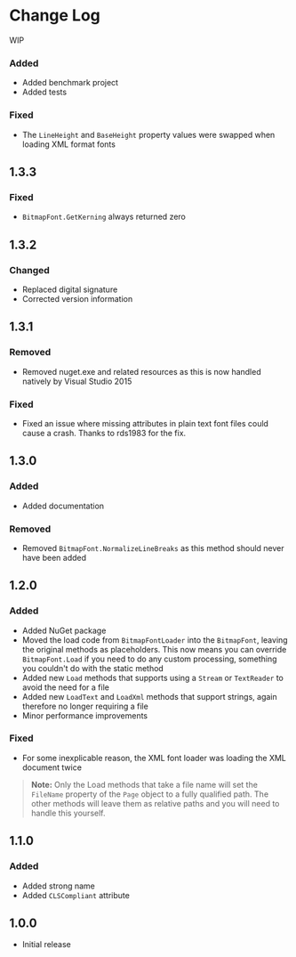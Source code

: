 Change Log
==========

WIP

### Added
* Added benchmark project
* Added tests

### Fixed
* The `LineHeight` and `BaseHeight` property values were swapped when loading XML format fonts

1.3.3
-----

### Fixed
* `BitmapFont.GetKerning` always returned zero

1.3.2
-----

### Changed
* Replaced digital signature
* Corrected version information

1.3.1
-----

### Removed
* Removed nuget.exe and related resources as this is now handled natively by Visual Studio 2015

### Fixed
* Fixed an issue where missing attributes in plain text font files could cause a crash. Thanks to rds1983 for the fix.

1.3.0
-----

### Added
* Added documentation

### Removed
* Removed `BitmapFont.NormalizeLineBreaks` as this method should never have been added

1.2.0
-----

### Added
* Added NuGet package
* Moved the load code from `BitmapFontLoader` into the `BitmapFont`, leaving the original methods as placeholders. This now means you can override `BitmapFont.Load` if you need to do any custom processing, something you couldn't do with the static method
* Added new `Load` methods that supports using a `Stream` or `TextReader` to avoid the need for a file
* Added new `LoadText` and `LoadXml` methods that support strings, again therefore no longer requiring a file
* Minor performance improvements

### Fixed
* For some inexplicable reason, the XML font loader was loading the XML document twice

> **Note:** Only the Load methods that take a file name will set the `FileName` property of the `Page` object to a fully qualified path. The other methods will leave them as relative paths and you will need to handle this yourself.

1.1.0
-----

### Added
* Added strong name
* Added `CLSCompliant` attribute

1.0.0
-----

* Initial release
